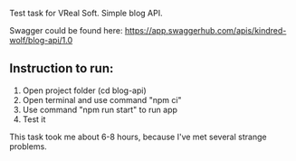 Test task for VReal Soft. Simple blog API.

Swagger could be found here: https://app.swaggerhub.com/apis/kindred-wolf/blog-api/1.0

## Instruction to run:

1. Open project folder (cd blog-api)
2. Open terminal and use command "npm ci"
3. Use command "npm run start" to run app
4. Test it

This task took me about 6-8 hours, because I've met several strange problems.
